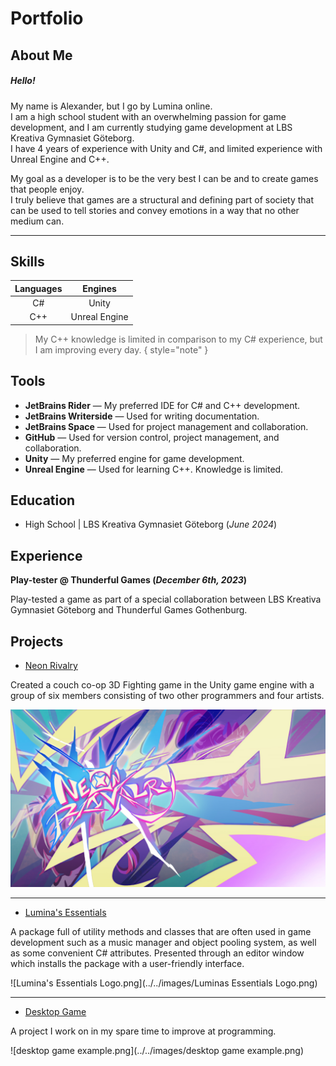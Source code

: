 # Portfolio

## About Me

##### Hello! 
My name is Alexander, but I go by Lumina online.  
I am a high school student with an overwhelming passion for game development, and I am currently studying game development at LBS Kreativa Gymnasiet Göteborg.  
I have 4 years of experience with Unity and C#, and limited experience with Unreal Engine and C++.

My goal as a developer is to be the very best I can be and to create games that people enjoy.  
I truly believe that games are a structural and defining part of society that can be used to tell stories and convey emotions in a way that no other medium can.

---

## Skills

| Languages |    Engines    |
|:---------:|:-------------:|
|    C#     |     Unity     |
|    C++    | Unreal Engine |

> My C++ knowledge is limited in comparison to my C# experience, but I am improving every day.
> { style="note" }

## Tools
- **JetBrains Rider** — My preferred IDE for C# and C++ development.
- **JetBrains Writerside** — Used for writing documentation.
- **JetBrains Space** — Used for project management and collaboration.
- **GitHub** — Used for version control, project management, and collaboration.
- **Unity** — My preferred engine for game development.
- **Unreal Engine** — Used for learning C++. Knowledge is limited.

## Education

- High School | LBS Kreativa Gymnasiet Göteborg (_June 2024_)

## Experience

**Play-tester @ Thunderful Games (_December 6th, 2023_)**

Play-tested a game as part of a special collaboration between LBS Kreativa Gymnasiet Göteborg and Thunderful Games Gothenburg.

## Projects

<procedure>

- [Neon Rivalry](Projects.md#neon-rivalry)

Created a couch co-op 3D Fighting game in the Unity game engine with a group of six members consisting of two other programmers and four artists.

![NeonRivalry_COVERART.jpg](../../images/NeonRivalry_COVERART.jpg)

</procedure>

---

<procedure>

- [Lumina's Essentials](Projects.md#lumina-s-essentials)

A package full of utility methods and classes that are often used in game development such as a music manager and object pooling system, as well as some convenient C# attributes.
Presented through an editor window which installs the package with a user-friendly interface.

![Lumina's Essentials Logo.png](../../images/Luminas Essentials Logo.png)

</procedure>

---

<procedure>

- [Desktop Game](Projects.md#desktop-game-wip)

A project I work on in my spare time to improve at programming.

![desktop game example.png](../../images/desktop game example.png)

</procedure>

